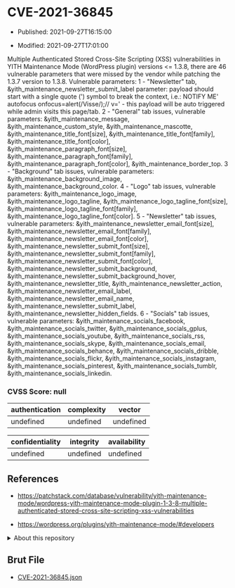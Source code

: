 # CVE-2021-36845

- Published: 2021-09-27T16:15:00

- Modified: 2021-09-27T17:01:00

Multiple Authenticated Stored Cross-Site Scripting (XSS) vulnerabilities in YITH Maintenance Mode (WordPress plugin) versions <= 1.3.8, there are 46 vulnerable parameters that were missed by the vendor while patching the 1.3.7 version to 1.3.8. Vulnerable parameters: 1 - "Newsletter" tab, &yith_maintenance_newsletter_submit_label parameter: payload should start with a single quote (') symbol to break the context, i.e.: NOTIFY ME' autofocus onfocus=alert(/Visse/);// v=' - this payload will be auto triggered while admin visits this page/tab. 2 - "General" tab issues, vulnerable parameters: &yith_maintenance_message, &yith_maintenance_custom_style, &yith_maintenance_mascotte, &yith_maintenance_title_font[size], &yith_maintenance_title_font[family], &yith_maintenance_title_font[color], &yith_maintenance_paragraph_font[size], &yith_maintenance_paragraph_font[family], &yith_maintenance_paragraph_font[color], &yith_maintenance_border_top. 3 - "Background" tab issues, vulnerable parameters: &yith_maintenance_background_image, &yith_maintenance_background_color. 4 - "Logo" tab issues, vulnerable parameters: &yith_maintenance_logo_image, &yith_maintenance_logo_tagline, &yith_maintenance_logo_tagline_font[size], &yith_maintenance_logo_tagline_font[family], &yith_maintenance_logo_tagline_font[color]. 5 - "Newsletter" tab issues, vulnerable parameters: &yith_maintenance_newsletter_email_font[size], &yith_maintenance_newsletter_email_font[family], &yith_maintenance_newsletter_email_font[color], &yith_maintenance_newsletter_submit_font[size], &yith_maintenance_newsletter_submit_font[family], &yith_maintenance_newsletter_submit_font[color], &yith_maintenance_newsletter_submit_background, &yith_maintenance_newsletter_submit_background_hover, &yith_maintenance_newsletter_title, &yith_maintenance_newsletter_action, &yith_maintenance_newsletter_email_label, &yith_maintenance_newsletter_email_name, &yith_maintenance_newsletter_submit_label, &yith_maintenance_newsletter_hidden_fields. 6 - "Socials" tab issues, vulnerable parameters: &yith_maintenance_socials_facebook, &yith_maintenance_socials_twitter, &yith_maintenance_socials_gplus, &yith_maintenance_socials_youtube, &yith_maintenance_socials_rss, &yith_maintenance_socials_skype, &yith_maintenance_socials_email, &yith_maintenance_socials_behance, &yith_maintenance_socials_dribble, &yith_maintenance_socials_flickr, &yith_maintenance_socials_instagram, &yith_maintenance_socials_pinterest, &yith_maintenance_socials_tumblr, &yith_maintenance_socials_linkedin.

### CVSS Score: **null**

| authentication | complexity | vector |
| --- | --- | --- |
| undefined | undefined | undefined |

| confidentiality | integrity | availability |
| --- | --- | --- |
| undefined | undefined | undefined |

## References

* https://patchstack.com/database/vulnerability/yith-maintenance-mode/wordpress-yith-maintenance-mode-plugin-1-3-8-multiple-authenticated-stored-cross-site-scripting-xss-vulnerabilities

* https://wordpress.org/plugins/yith-maintenance-mode/#developers

<details>
<summary>About this repository</summary> 

  This repository is part of the project [Live Hack CVE](https://github.com/Live-Hack-CVE). Main website can be found [www.live-hack.org](https://www.live-hack.org) 
  
  Made by [Sn0wAlice](https://github.com/Sn0wAlice) for the people that care about security and need to have a feed of the latest CVEs. Hope you enjoy it, don't forget to star the repo and follow me on [Twitter](https://twitter.com/Sn0wAlice) and [Github](https://github.com/Sn0wAlice). And that is my [personnal website](https://www.alice-snow.me/)

  - [Home Page](https://github.com/Live-Hack-CVE)
  - [Framework](https://github.com/Live-Hack-CVE/cve-framework)
  - [CVE database](https://github.com/Live-Hack-CVE/full_database)
  - [Changelog](https://github.com/Live-Hack-CVE/Changelog)
</details>

## Brut File

* [CVE-2021-36845.json](https://raw.githubusercontent.com/Live-Hack-CVE/full_database/main/cves/2021/CVE-2021-36845.json)

